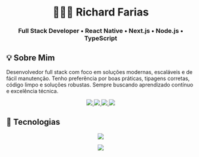 <!-- README.md -->

<h1 align="center">🧑🏻‍💻 Richard Farias</h1>
<h3 align="center">Full Stack Developer • React Native • Next.js • Node.js • TypeScript</h3>

## 💡 Sobre Mim

Desenvolvedor full stack com foco em soluções modernas, escaláveis e de fácil manutenção. Tenho preferência por boas práticas, tipagens corretas, código limpo e soluções robustas. Sempre buscando aprendizado contínuo e excelência técnica.

<p align="center">
  <a href="mailto:richardfariax@gmail.com">
    <img src="https://img.shields.io/badge/Gmail-EA4335?style=for-the-badge&logo=gmail&logoColor=white" />
  </a>
  <a href="https://www.linkedin.com/in/richardfariasss/" target="_blank">
    <img src="https://img.shields.io/badge/LinkedIn-0A66C2?style=for-the-badge&logo=linkedin&logoColor=white" />
  </a>
  <a href="https://www.instagram.com/richardfariasss/" target="_blank">
    <img src="https://img.shields.io/badge/Instagram-E4405F?style=for-the-badge&logo=instagram&logoColor=white" />
  </a>
  <a href="https://wa.me/5548999950720" target="_blank">
    <img src="https://img.shields.io/badge/WhatsApp-25D366?style=for-the-badge&logo=whatsapp&logoColor=white" />
  </a>
</p>

## 🚀 Tecnologias

<div align="center">
  <img src="https://skillicons.dev/icons?i=ts,js,react,next,nodejs,docker,mysql,git,github,vscode" />
</div>
<p align="center">
  <img src="https://capsule-render.vercel.app/api?type=waving&color=0:4e54c8,50:8f94fb,100:a18cd1&height=120&section=footer" />
</p>

